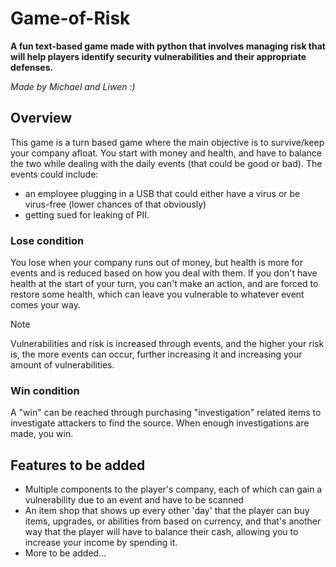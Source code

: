 # Game-of-Risk
**A fun text-based game made with python that involves managing risk that will help players identify security vulnerabilities and their appropriate defenses.**

*Made by Michael and Liwen :)*

## Overview 
This game is a turn based game where the main objective is to survive/keep your company afloat.
You start with money and health, and have to balance the two while dealing with the daily events (that could be good or bad).
The events could include:
- an employee plugging in a USB that could either have a virus or be virus-free (lower chances of that obviously)
- getting sued for leaking of PII.

### Lose condition
You lose when your company runs out of money, but health is more for events and is reduced based on how you deal with them.
If you don't have health at the start of your turn, you can't make an action, and are forced to restore some health, which can leave you vulnerable to whatever event comes your way.

> [!NOTE]
> Vulnerabilities and risk is increased through events, and the higher your risk is, the more events can occur, further increasing it and increasing your amount of vulnerabilities.

### Win condition
A "win" can be reached through purchasing "investigation" related items to investigate attackers to find the source. When enough investigations are made, you win. 

## Features to be added
- Multiple components to the player's company, each of which can gain a vulnerability due to an event and have to be scanned
- An item shop that shows up every other 'day' that the player can buy items, upgrades, or abilities from based on currency, and that's another way that the player will have to balance their cash, allowing you to increase your income by spending it.
- More to be added...